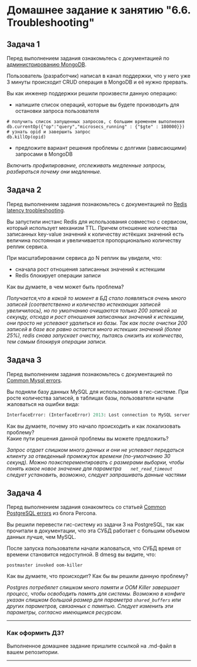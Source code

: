# Домашнее задание к занятию "6.6. Troubleshooting"

## Задача 1

Перед выполнением задания ознакомьтесь с документацией по [администрированию MongoDB](https://docs.mongodb.com/manual/administration/).

Пользователь (разработчик) написал в канал поддержки, что у него уже 3 минуты происходит CRUD операция в MongoDB и её 
нужно прервать. 

Вы как инженер поддержки решили произвести данную операцию:
- напишите список операций, которые вы будете производить для остановки запроса пользователя
```
# получить список запущенных запросов, с большим временем выполнения
db.currentOp({"op":"query","microsecs_running" : {"$gte" : 180000}})
# узнать opid и завершить запрос
db.killOp(opid)
```
- предложите вариант решения проблемы с долгими (зависающими) запросами в MongoDB  

*Включить профилирование, отслеживать медленные запросы, разбираться почему они медленные.*

## Задача 2

Перед выполнением задания познакомьтесь с документацией по [Redis latency troobleshooting](https://redis.io/topics/latency).

Вы запустили инстанс Redis для использования совместно с сервисом, который использует механизм TTL. 
Причем отношение количества записанных key-value значений к количеству истёкших значений есть величина постоянная и
увеличивается пропорционально количеству реплик сервиса. 

При масштабировании сервиса до N реплик вы увидели, что:
- сначала рост отношения записанных значений к истекшим
- Redis блокирует операции записи

Как вы думаете, в чем может быть проблема?  

*Получается,что в какой то момент в БД стало появляться очень много записей (соответственно и количество истекающих записей увеличилось), но по умолчанию очищаются только 200 записей за секунду, отсюда и рост отношения записанных значений к истекшим, они просто не успевают удалиться из базы. Так как после очистки 200 записей в базе все равно остается много истекших значений (более 25%), redis снова запускает очистку, пытаясь снизить их количество, тем самым блокируя операции записи.*
 
## Задача 3

Перед выполнением задания познакомьтесь с документацией по [Common Mysql errors](https://dev.mysql.com/doc/refman/8.0/en/common-errors.html).

Вы подняли базу данных MySQL для использования в гис-системе. При росте количества записей, в таблицах базы,
пользователи начали жаловаться на ошибки вида:
```python
InterfaceError: (InterfaceError) 2013: Lost connection to MySQL server during query u'SELECT..... '
```

Как вы думаете, почему это начало происходить и как локализовать проблему?  
Какие пути решения данной проблемы вы можете предложить?  

*Запрос отдает слишком много данных и они не успевают передаться клиенту за отведенный промежуток времени (по-умолчанию 30 секунд). Можно поэксперементировать с размерами выборки, чтобы понять какое новое значение для параметра `	net_read_timeout` следует установить, возможно, следует запрашивать данные частями*  

## Задача 4

Перед выполнением задания ознакомтесь со статьей [Common PostgreSQL errors](https://www.percona.com/blog/2020/06/05/10-common-postgresql-errors/) из блога Percona.

Вы решили перевести гис-систему из задачи 3 на PostgreSQL, так как прочитали в документации, что эта СУБД работает с 
большим объемом данных лучше, чем MySQL.

После запуска пользователи начали жаловаться, что СУБД время от времени становится недоступной. В dmesg вы видите, что:

`postmaster invoked oom-killer`

Как вы думаете, что происходит?
Как бы вы решили данную проблему?  

*Postgres потребялет слишком много памяти и OOM Killer завершает процесс, чтобы освободить память для системы. Возможно в конфиге указан слишком большой размер для параметра `shared_buffers` или других параметров, связанных с памятью. Cледует изменить эти параметры, согласно имеющимся ресурсам.*

---

### Как оформить ДЗ?

Выполненное домашнее задание пришлите ссылкой на .md-файл в вашем репозитории.

---
